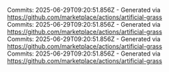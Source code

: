 Commits: 2025-06-29T09:20:51.856Z - Generated via https://github.com/marketplace/actions/artificial-grass
<br>
Commits: 2025-06-29T09:20:51.856Z - Generated via https://github.com/marketplace/actions/artificial-grass
<br>
Commits: 2025-06-29T09:20:51.856Z - Generated via https://github.com/marketplace/actions/artificial-grass
<br>
Commits: 2025-06-29T09:20:51.856Z - Generated via https://github.com/marketplace/actions/artificial-grass
<br>

